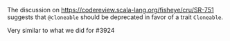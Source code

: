 The discussion on https://codereview.scala-lang.org/fisheye/cru/SR-751 suggests that `@cloneable` should be deprecated in favor of a trait `Cloneable`.

Very similar to what we did for #3924
